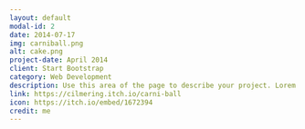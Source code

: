 ```yaml
---
layout: default
modal-id: 2
date: 2014-07-17
img: carniball.png
alt: cake.png
project-date: April 2014
client: Start Bootstrap
category: Web Development
description: Use this area of the page to describe your project. Lorem ipsum dolor sit amet, consectetur adipisicing elit. Mollitia neque assumenda ipsam nihil, molestias magnam, recusandae quos quis inventore quisquam velit asperiores, vitae? Reprehenderit soluta, eos quod consequuntur itaque. Nam. 
link: https://cilmering.itch.io/carni-ball
icon: https://itch.io/embed/1672394
credit: me
---
```

